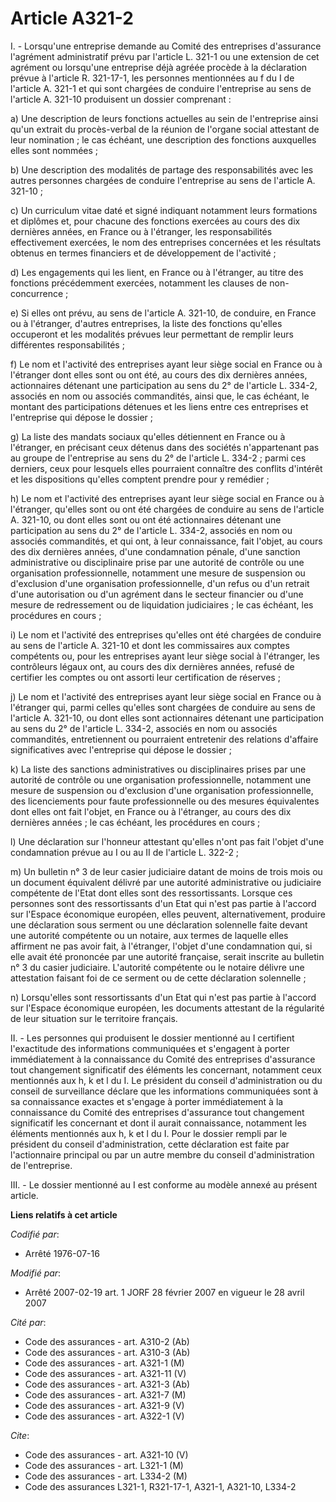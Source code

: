 # Article A321-2

I. - Lorsqu'une entreprise demande au Comité des entreprises d'assurance l'agrément administratif prévu par l'article L.
321-1 ou une extension de cet agrément ou lorsqu'une entreprise déjà agréée procède à la déclaration prévue à l'article R.
321-17-1, les personnes mentionnées au f du I de l'article A. 321-1 et qui sont chargées de conduire l'entreprise au sens de
l'article A. 321-10 produisent un dossier comprenant :

a) Une description de leurs fonctions actuelles au sein de l'entreprise ainsi qu'un extrait du procès-verbal de la réunion de
l'organe social attestant de leur nomination ; le cas échéant, une description des fonctions auxquelles elles sont nommées ;

b) Une description des modalités de partage des responsabilités avec les autres personnes chargées de conduire l'entreprise
au sens de l'article A. 321-10 ;

c) Un curriculum vitae daté et signé indiquant notamment leurs formations et diplômes et, pour chacune des fonctions exercées
au cours des dix dernières années, en France ou à l'étranger, les responsabilités effectivement exercées, le nom des
entreprises concernées et les résultats obtenus en termes financiers et de développement de l'activité ;

d) Les engagements qui les lient, en France ou à l'étranger, au titre des fonctions précédemment exercées, notamment les
clauses de non-concurrence ;

e) Si elles ont prévu, au sens de l'article A. 321-10, de conduire, en France ou à l'étranger, d'autres entreprises, la liste
des fonctions qu'elles occuperont et les modalités prévues leur permettant de remplir leurs différentes responsabilités ;

f) Le nom et l'activité des entreprises ayant leur siège social en France ou à l'étranger dont elles sont ou ont été, au
cours des dix dernières années, actionnaires détenant une participation au sens du 2° de l'article L. 334-2, associés en nom
ou associés commandités, ainsi que, le cas échéant, le montant des participations détenues et les liens entre ces entreprises
et l'entreprise qui dépose le dossier ;

g) La liste des mandats sociaux qu'elles détiennent en France ou à l'étranger, en précisant ceux détenus dans des sociétés
n'appartenant pas au groupe de l'entreprise au sens du 2° de l'article L. 334-2 ; parmi ces derniers, ceux pour lesquels
elles pourraient connaître des conflits d'intérêt et les dispositions qu'elles comptent prendre pour y remédier ;

h) Le nom et l'activité des entreprises ayant leur siège social en France ou à l'étranger, qu'elles sont ou ont été chargées
de conduire au sens de l'article A. 321-10, ou dont elles sont ou ont été actionnaires détenant une participation au sens du
2° de l'article L. 334-2, associés en nom ou associés commandités, et qui ont, à leur connaissance, fait l'objet, au cours
des dix dernières années, d'une condamnation pénale, d'une sanction administrative ou disciplinaire prise par une autorité de
contrôle ou une organisation professionnelle, notamment une mesure de suspension ou d'exclusion d'une organisation
professionnelle, d'un refus ou d'un retrait d'une autorisation ou d'un agrément dans le secteur financier ou d'une mesure de
redressement ou de liquidation judiciaires ; le cas échéant, les procédures en cours ;

i) Le nom et l'activité des entreprises qu'elles ont été chargées de conduire au sens de l'article A. 321-10 et dont les
commissaires aux comptes compétents ou, pour les entreprises ayant leur siège social à l'étranger, les contrôleurs légaux
ont, au cours des dix dernières années, refusé de certifier les comptes ou ont assorti leur certification de réserves ;

j) Le nom et l'activité des entreprises ayant leur siège social en France ou à l'étranger qui, parmi celles qu'elles sont
chargées de conduire au sens de l'article A. 321-10, ou dont elles sont actionnaires détenant une participation au sens du 2°
de l'article L. 334-2, associés en nom ou associés commandités, entretiennent ou pourraient entretenir des relations
d'affaire significatives avec l'entreprise qui dépose le dossier ;

k) La liste des sanctions administratives ou disciplinaires prises par une autorité de contrôle ou une organisation
professionnelle, notamment une mesure de suspension ou d'exclusion d'une organisation professionnelle, des licenciements pour
faute professionnelle ou des mesures équivalentes dont elles ont fait l'objet, en France ou à l'étranger, au cours des dix
dernières années ; le cas échéant, les procédures en cours ;

l) Une déclaration sur l'honneur attestant qu'elles n'ont pas fait l'objet d'une condamnation prévue au I ou au II de
l'article L. 322-2 ;

m) Un bulletin n° 3 de leur casier judiciaire datant de moins de trois mois ou un document équivalent délivré par une
autorité administrative ou judiciaire compétente de l'Etat dont elles sont des ressortissants. Lorsque ces personnes sont des
ressortissants d'un Etat qui n'est pas partie à l'accord sur l'Espace économique européen, elles peuvent, alternativement,
produire une déclaration sous serment ou une déclaration solennelle faite devant une autorité compétente ou un notaire, aux
termes de laquelle elles affirment ne pas avoir fait, à l'étranger, l'objet d'une condamnation qui, si elle avait été
prononcée par une autorité française, serait inscrite au bulletin n° 3 du casier judiciaire. L'autorité compétente ou le
notaire délivre une attestation faisant foi de ce serment ou de cette déclaration solennelle ;

n) Lorsqu'elles sont ressortissants d'un Etat qui n'est pas partie à l'accord sur l'Espace économique européen, les documents
attestant de la régularité de leur situation sur le territoire français.

II. - Les personnes qui produisent le dossier mentionné au I certifient l'exactitude des informations communiquées et
s'engagent à porter immédiatement à la connaissance du Comité des entreprises d'assurance tout changement significatif des
éléments les concernant, notamment ceux mentionnés aux h, k et l du I. Le président du conseil d'administration ou du conseil
de surveillance déclare que les informations communiquées sont à sa connaissance exactes et s'engage à porter immédiatement à
la connaissance du Comité des entreprises d'assurance tout changement significatif les concernant et dont il aurait
connaissance, notamment les éléments mentionnés aux h, k et l du I. Pour le dossier rempli par le président du conseil
d'administration, cette déclaration est faite par l'actionnaire principal ou par un autre membre du conseil d'administration
de l'entreprise.

III. - Le dossier mentionné au I est conforme au modèle annexé au présent article.

**Liens relatifs à cet article**

_Codifié par_:

  - Arrêté 1976-07-16

_Modifié par_:

  - Arrêté 2007-02-19 art. 1 JORF 28 février 2007 en vigueur le 28 avril 2007

_Cité par_:

  - Code des assurances - art. A310-2 (Ab)
  - Code des assurances - art. A310-3 (Ab)
  - Code des assurances - art. A321-1 (M)
  - Code des assurances - art. A321-11 (V)
  - Code des assurances - art. A321-3 (Ab)
  - Code des assurances - art. A321-7 (M)
  - Code des assurances - art. A321-9 (V)
  - Code des assurances - art. A322-1 (V)

_Cite_:

  - Code des assurances - art. A321-10 (V)
  - Code des assurances - art. L321-1 (M)
  - Code des assurances - art. L334-2 (M)
  - Code des assurances L321-1, R321-17-1, A321-1, A321-10, L334-2
